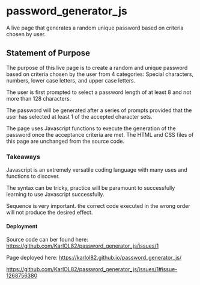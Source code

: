 # password_generator_js
A live page that generates a random unique password based on criteria chosen by user.

## Statement of Purpose

The purpose of this live page is to create a random and unique password based on criteria chosen by the user from 4 categories: Special characters, numbers, lower case letters, and upper case letters. 

The user is first prompted to select a password length of at least 8 and not more than 128 characters.

The password will be generated after a series of prompts provided that the user has selected at least 1 of the accepted character sets.

The page uses Javascript functions to execute the generation of the password once the acceptance criteria are met. The HTML and CSS files of this page are unchanged from the source code. 

### Takeaways

Javascript is an extremely versatile coding language with many uses and functions to discover.

The syntax can be tricky, practice will be paramount to successfully learning to use Javascript successfully.

Sequence is very important. the correct code executed in the wrong order will not produce the desired effect.


#### Deployment
Source code can ber found here: https://github.com/KarlOL82/password_generator_js/issues/1

Page deployed here: https://karlol82.github.io/password_generator_js/

https://github.com/KarlOL82/password_generator_js/issues/1#issue-1268756380


